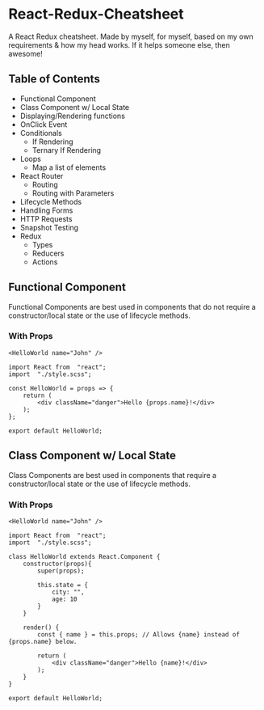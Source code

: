 # React-Redux-Cheatsheet
A React Redux cheatsheet. Made by myself, for myself, based on my own requirements &amp; how my head works. If it helps someone else, then awesome!

## Table of Contents
 - Functional Component
 - Class Component w/ Local State
 - Displaying/Rendering functions
 - OnClick Event
 - Conditionals
	 - If Rendering
	 - Ternary If Rendering
- Loops
	- Map a list of elements
- React Router
	- Routing
	- Routing with Parameters
- Lifecycle Methods
- Handling Forms
- HTTP Requests
- Snapshot Testing
- Redux
	- Types
	- Reducers
	- Actions

## Functional Component
Functional Components are best used in components that do not require a constructor/local state or the use of lifecycle methods.

### With Props
`<HelloWorld name="John" />`
	
	import React from  "react";
	import  "./style.scss";

	const HelloWorld = props => {
		return (
			<div className="danger">Hello {props.name}!</div>
		);
	};
	
	export default HelloWorld;

## Class Component w/ Local State
Class Components are best used in components that require a constructor/local state or the use of lifecycle methods.

### With Props
`<HelloWorld name="John" />`

	import React from  "react";
	import  "./style.scss";
	
	class HelloWorld extends React.Component {
		constructor(props){
			super(props);
		
			this.state = {
				city: "",
				age: 10
			}
		}

		render() {
			const { name } = this.props; // Allows {name} instead of {props.name} below.
			
			return (
				<div className="danger">Hello {name}!</div>
			);
		}
	}
	
	export default HelloWorld;
